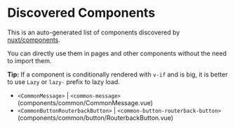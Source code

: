 # Discovered Components

This is an auto-generated list of components discovered by [nuxt/components](https://github.com/nuxt/components).

You can directly use them in pages and other components without the need to import them.

**Tip:** If a component is conditionally rendered with `v-if` and is big, it is better to use `Lazy` or `lazy-` prefix to lazy load.

- `<CommonMessage>` | `<common-message>` (components/common/CommonMessage.vue)
- `<CommonButtonRouterbackButton>` | `<common-button-routerback-button>` (components/common/button/RouterbackButton.vue)
